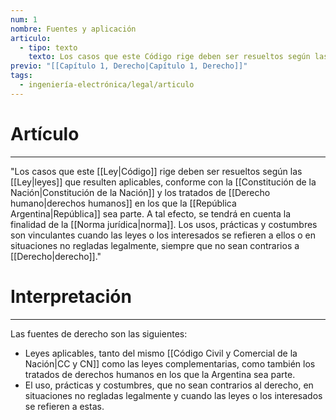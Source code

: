 ```yaml
---
num: 1
nombre: Fuentes y aplicación
articulo:
  - tipo: texto
    texto: Los casos que este Código rige deben ser resueltos según las leyes que resulten aplicables, conforme con la Constitución Nacional y los tratados de derechos humanos en los que la República sea parte. A tal efecto, se tendrá en cuenta la finalidad de la norma. Los usos, prácticas y costumbres son vinculantes cuando las leyes o los interesados se refieren a ellos o en situaciones no regladas legalmente, siempre que no sean contrarios a derecho.
previo: "[[Capítulo 1, Derecho|Capítulo 1, Derecho]]"
tags:
  - ingeniería-electrónica/legal/articulo
---
```

# Artículo
---
"Los casos que este [[Ley|Código]] rige deben ser resueltos según las [[Ley|leyes]] que resulten aplicables, conforme con la [[Constitución de la Nación|Constitución de la Nación]] y los tratados de [[Derecho humano|derechos humanos]]  en los que la [[República Argentina|República]] sea parte. A tal efecto, se tendrá en cuenta la finalidad de la [[Norma jurídica|norma]]. Los usos, prácticas y costumbres son vinculantes cuando las leyes o los interesados se refieren a ellos o en situaciones no regladas legalmente, siempre que no sean contrarios a [[Derecho|derecho]]."

# Interpretación
---
Las fuentes de derecho son las siguientes: 
* Leyes aplicables, tanto del mismo [[Código Civil y Comercial de la Nación|CC y CN]] como las leyes complementarias, como también los tratados de derechos humanos en los que la Argentina sea parte. 
* El uso, prácticas y costumbres, que no sean contrarios al derecho, en situaciones no regladas legalmente y cuando las leyes o los interesados se refieren a estas.